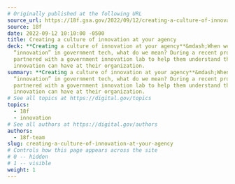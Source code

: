 ```yaml
---
# Originally published at the following URL
source_url: https://18f.gsa.gov/2022/09/12/creating-a-culture-of-innovation/
source: 18f
date: 2022-09-12 10:10:00 -0500
title: Creating a culture of innovation at your agency
deck: **Creating a culture of innovation at your agency**&mdash;When we talk about
  “innovation” in government tech, what do we mean? During a recent project, 18F
  partnered with a government innovation lab to help them understand the impact
  innovation can have at their organization.
summary: **Creating a culture of innovation at your agency**&mdash;When we talk about
  “innovation” in government tech, what do we mean? During a recent project, 18F
  partnered with a government innovation lab to help them understand the impact
  innovation can have at their organization.
# See all topics at https://digital.gov/topics
topics:
  - 18f
  - innovation
# See all authors at https://digital.gov/authors
authors:
  - 18f-team
slug: creating-a-culture-of-innovation-at-your-agency
# Controls how this page appears across the site
# 0 -- hidden
# 1 -- visible
weight: 1
---
```

